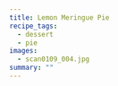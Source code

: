 ```yaml
---
title: Lemon Meringue Pie
recipe_tags:
  - dessert
  - pie
images:
  - scan0109_004.jpg
summary: ""
---
```

